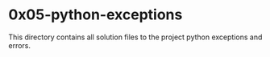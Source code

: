 # 0x05-python-exceptions

This directory contains all solution files to the project python exceptions and errors.
